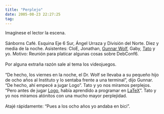 ```yaml
---
title: "Perplejo"
date: 2005-08-23 22:27:25
tag: 
---
```

Imagínese el lector la escena. <br/><br/>
Sánborns Café. Esquina Eje 6 Sur, Ángel Urraza y División del Norte. Diez y media de la noche. Asistentes: CloE, Jonathan, <a href="http://www.gwolf.org" target="_blank">Gunnar Wolf</a>, Gaby, <a href="http://blog.tacvbo.net" target="_blank">Tato</a> y yo. Motivo: Reunión para platicar algunas cosas sobre DebConf6.<br/><br/>
Por alguna extraña razón sale al tema los videojuegos.<br/><br/>
&#8220;De hecho, los viernes en la noche, el Dr. Wolf se llevaba a su pequeño
hijo de ocho años al Instituto y lo sentaba frente a una terminal&#8221;,
dijo Gunnar. &#8220;De hecho, ahí empecé a jugar Logo&#8221;. Tato y yo nos miramos
perplejos. &#8220;Pero antes de jugar <a href="http://en.wikipedia.org/wiki/Logo_programming_language" target="_blank">Logo</a>, había aprendido a programar en <a href="http://en.wikipedia.org/wiki/LaTeX" target="_blank">LaTeX</a>&#8221;. Tato y yo nos miramos atónitos con una mucho mayor perplejidad.<br/><br/>
Atajé rápidamente: &#8220;Pues a los ocho años yo andaba en bici&#8221;.<br/><br/><br/><br/>
